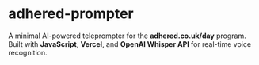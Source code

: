 # adhered-prompter
A minimal AI-powered teleprompter for the **adhered.co.uk/day** program.   Built with **JavaScript**, **Vercel**, and **OpenAI Whisper API** for real-time voice recognition.  
